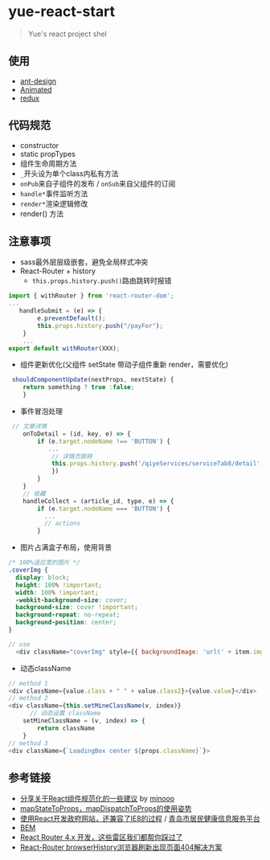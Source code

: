 # yue-react-start
> Yue's react project shel

## 使用

- [ant-design](https://github.com/ant-design/ant-design)
- [Animated](https://github.com/animatedjs/animated)
- [redux](https://www.redux.org.cn/)

## 代码规范

  + constructor
  + static propTypes 
  + 组件生命周期方法
  + `_`开头设为单个class内私有方法
  + `onPub`来自子组件的发布 / `onSub`来自父组件的订阅
  + `handle*`事件监听方法
  + `render*`渲染逻辑修改
  + render() 方法
  
## 注意事项
-  sass最外层层级嵌套，避免全局样式冲突
- React-Router + history
  + `this.props.history.push()`路由跳转时报错
````js
import { withRouter } from 'react-router-dom';
...
   handleSubmit = (e) => {
        e.preventDefault();
        this.props.history.push("/payFor");
    }
    ...
export default withRouter(XXX);
````
- 组件更新优化(父组件 setState 带动子组件重新 render，需要优化)
````js
 shouldComponentUpdate(nextProps, nextState) {
    return something ? true :false;
    }
````
- 事件冒泡处理
````js
 // 文章详情
    onToDetail = (id, key, e) => {
        if (e.target.nodeName !== 'BUTTON') {
           ...
            // 详情页跳转
            this.props.history.push('/qiyeServices/serviceTab8/detail')
            })
        }
    }
    // 收藏
    handleCollect = (article_id, type, e) => {
        if (e.target.nodeName === 'BUTTON') {
          ... 
          // actions
        }
````
- 图片占满盒子布局，使用背景
````css
/* 100%适应宽的图片 */
.coverImg {
  display: block;
  height: 100% !important;
  width: 100% !important;
  -webkit-background-size: cover;
  background-size: cover !important;
  background-repeat: no-repeat;
  background-position: center;
}
````
````js
// use
  <div className="coverImg" style={{ backgroundImage: 'url(' + item.img_url + ')' }} ></div>
````

- 动态className
````js
// method 1
<div className={value.class + " " + value.class2}>{value.value}</div>
// method 2
<div className={this.setMineClassName(v, index)}
      // 动态设置 className
    setMineClassName = (v, index) => {
        return className
    }
// method 3
<div className={`LoadingBox center ${props.className}`}>
 ````

## 参考链接

- [分享关于React组件规范化的一些建议](https://github.com/minooo/React-Study/issues/6) by [minooo](https://github.com/minooo)
- [mapStateToProps，mapDispatchToProps的使用姿势](https://imweb.io/topic/5a426d32a192c3b460fce354)
- [使用React开发政府网站，还兼容了IE8的过程](https://github.com/jun-lu/blog/issues/51) / [青岛市居民健康信息服务平台](http://guahao.jkqd.gov.cn/#/index)
- [BEM](http://getbem.com/naming/)
- [React Router 4.x 开发，这些雷区我们都帮你踩过了](https://juejin.im/entry/5b50518bf265da0f6436c34a)
- [React-Router browserHistory浏览器刷新出现页面404解决方案](https://www.thinktxt.com/react/2017/02/26/react-router-browserHistory-refresh-404-solution.html)
